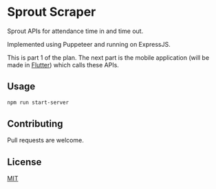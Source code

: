 # Sprout Scraper

Sprout APIs for attendance time in and time out.

Implemented using Puppeteer and running on ExpressJS.

This is part 1 of the plan. The next part is the mobile application (will be made in [Flutter](https://flutter.dev/)) which calls these APIs.

## Usage

```bash
npm run start-server
```

## Contributing
Pull requests are welcome.

## License
[MIT](https://choosealicense.com/licenses/mit/)